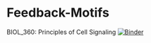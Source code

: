 # Feedback-Motifs
BIOL_360: Principles of Cell Signaling
[![Binder](https://mybinder.org/badge_logo.svg)](https://mybinder.org/v2/gh/cainja/Feedback-Motifs/master)
